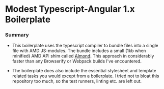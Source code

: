# Modest Typescript-Angular 1.x Boilerplate

### Summary

- This boilerplate uses the typescript compiler to bundle files into a single file with AMD JS-modules. The bundle includes a small (1kb when minified) AMD API shim called [Almond](https://github.com/requirejs/almond). This approach in considerably faster than any Browserify or Webpack builds I've encountered.

- The boilerplate does also include the essential stylesheet and template related tasks you would except from a boilerplate. I tried not to bloat this repository too much, so the test runners, linting etc. are left out.
 
